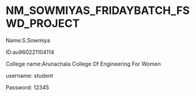 # NM_SOWMIYAS_FRIDAYBATCH_FSWD_PROJECT
Name:S.Sowmiya

ID:au960221104114

College name:Arunachala College Of Engineering For Women

username: student

Password: 12345
